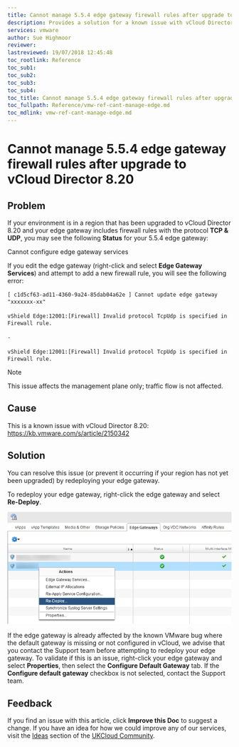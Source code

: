 ```yaml
---
title: Cannot manage 5.5.4 edge gateway firewall rules after upgrade to vCloud Director 8.20 | UKCloud Ltd
description: Provides a solution for a known issue with vCloud Director 8.20
services: vmware
author: Sue Highmoor
reviewer:
lastreviewed: 19/07/2018 12:45:48
toc_rootlink: Reference
toc_sub1: 
toc_sub2:
toc_sub3:
toc_sub4:
toc_title: Cannot manage 5.5.4 edge gateway firewall rules after upgrade to vCloud Director 8.20
toc_fullpath: Reference/vmw-ref-cant-manage-edge.md
toc_mdlink: vmw-ref-cant-manage-edge.md
---
```


# Cannot manage 5.5.4 edge gateway firewall rules after upgrade to vCloud Director 8.20

## Problem

If your environment is in a region that has been upgraded to vCloud Director 8.20 and your edge gateway includes firewall rules with the protocol **TCP & UDP**, you may see the following **Status** for your 5.5.4 edge gateway:

Cannot configure edge gateway services

If you edit the edge gateway (right-click and select **Edge Gateway Services**) and attempt to add a new firewall rule, you will see the following error:

    [ c1d5cf63-ad11-4360-9a24-85dab04a62e ] Cannot update edge gateway "xxxxxxx-xx"

    vShield Edge:12001:[Firewall] Invalid protocol TcpUdp is specified in Firewall rule.

    -

    vShield Edge:12001:[Firewall] Invalid protocol TcpUdp is specified in Firewall rule.

> [!NOTE]
> This issue affects the management plane only; traffic flow is not affected.

## Cause

This is a known issue with vCloud Director 8.20: https://kb.vmware.com/s/article/2150342

## Solution

You can resolve this issue (or prevent it occurring if your region has not yet been upgraded) by redeploying your edge gateway.

To redeploy your edge gateway, right-click the edge gateway and select **Re-Deploy**.

![Redeploy edge option in vCloud Director](images/vcd_redeploymenu.png)

If the edge gateway is already affected by the known VMware bug where the default gateway is missing or not configured in vCloud, we advise that you contact the Support team before attempting to redeploy your edge gateway. To validate if this is an issue, right-click your edge gateway and select **Properties**, then select the **Configure Default Gateway** tab. If the **Configure default gateway** checkbox is not selected, contact the Support team.

## Feedback

If you find an issue with this article, click **Improve this Doc** to suggest a change. If you have an idea for how we could improve any of our services, visit the [Ideas](https://community.ukcloud.com/ideas) section of the [UKCloud Community](https://community.ukcloud.com).
